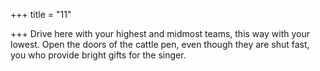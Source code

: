 +++
title = "11"

+++
Drive here with your highest and midmost teams, this way with your lowest. Open the doors of the cattle pen, even though they are shut fast, you  who provide bright gifts for the singer. 